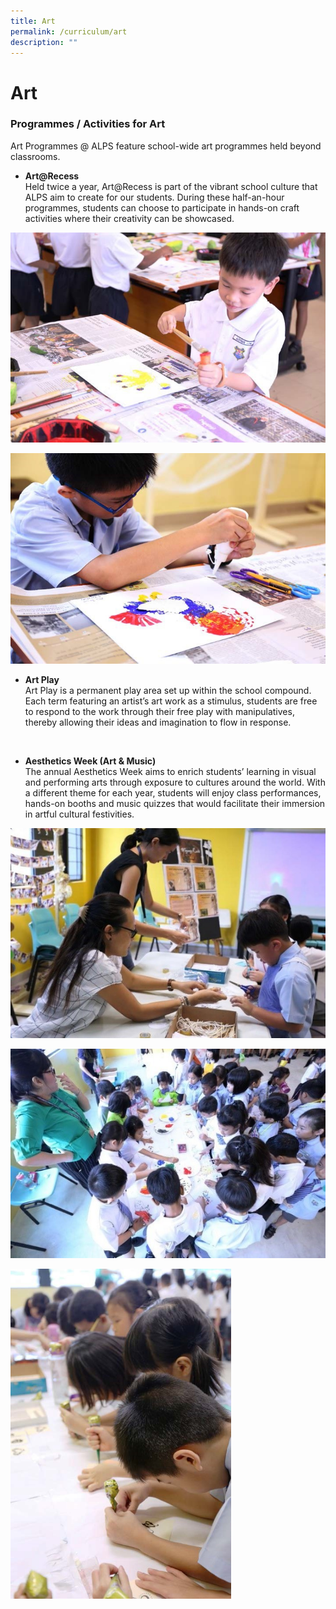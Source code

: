 ```yaml
---
title: Art
permalink: /curriculum/art
description: ""
---
```

# **Art**

### Programmes / Activities for Art

Art Programmes @ ALPS feature school-wide art programmes held beyond classrooms.  
 
*   **Art@Recess**     
Held twice a year, Art@Recess is part of the vibrant school culture that ALPS aim to create for our students. During these half-an-hour programmes, students can choose to participate in hands-on craft activities where their creativity can be showcased.

![](/images/ARTA.jpg)

![](/images/ARTB.jpg)


*   **Art Play**  
 Art Play is a permanent play area set up within the school compound. Each term featuring an artist’s art work as a stimulus, students are free to respond to the work through their free play with manipulatives, thereby allowing their ideas and imagination to flow in response.
    
		
<br>

*   **Aesthetics Week (Art & Music)**     
The annual Aesthetics Week aims to enrich students’ learning in visual and performing arts through exposure to cultures around the world. With a different theme for each year, students will enjoy class performances, hands-on booths and music quizzes that would facilitate their immersion in artful cultural festivities.

![](/images/ARTC.jpg)

![](/images/ARTD.jpg)

<img src="/images/ARTF%20(1).jpg" 
     style="width:70%">